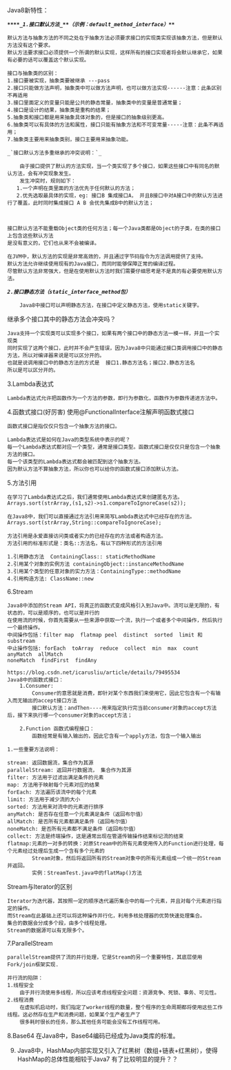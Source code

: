 Java8新特性：

**_`****_1.接口默认方法_**（示例：default_method_interface）**`_**
    
    默认方法与抽象方法的不同之处在于抽象方法必须要求接口的实现类实现该抽象方法，但是默认方法没有这个要求。
    默认方法要求接口必须提供一个所谓的默认实现，这样所有的接口实现者将会默认继承它，如果有必要的话可以覆盖这个默认实现。

    接口与抽象类的区别：
    1.接口要被实现，抽象类要被继承 ---pass
    2.接口只能做方法声明，抽象类中可以做方法声明，也可以做方法实现------注意：此条区别不再适用
    3.接口里面定义的变量只能是公共的静态常量，抽象类中的变量是普通常量；
    4.接口是设计的结果，抽象类是重构的结果；
    5.抽象类和接口都是用来抽象具体对象的，但是接口的抽象级别更高。
    6.抽象类可以有具体的方法和属性，接口只能有抽象方法和不可变常量-----注意：此条不再适用；
    7.抽象类主要用来抽象类别，接口主要用来抽象功能。

    _`接口默认方法多重继承的冲突说明：`_
        
        由于接口提供了默认的方法实现，当一个类实现了多个接口，如果这些接口中有同名的默认方法，会有冲突现象发生。
        发生冲突时，规则如下：
       1.一个声明在类里面的方法优先于任何默认的方法；
       2.优先选取最具体的实现，eg: 接口B 集成接口A， 并且B接口中对A接口中的默认方法进行了覆盖，此时同时集成接口 A B 会优先集成B中的默认方法；


  
    接口默认方法不能重载Object类的任何方法；每一个Java类都是Object的子类，在类的接口上包含这些默认方法
    是没有意义的，它们也从来不会被编译。
  
    在JVM中，默认方法的实现是非常高效的，并且通过字节码指令为方法调用提供了支持。
    默认方法允许继续使用现有的Java接口，而同时能够保障正常的编译过程。
    尽管默认方法非常强大，但是在使用默认方法时我们需要仔细思考是不是真的有必要使用默认方法。
  
  
**_`2.接口静态方法（static_interface_method包）`_**
        
        Java8中接口可以声明静态方法，在接口中定义静态方法，使用static关键字。
        
  继承多个接口其中的静态方法会冲突吗？
    
    Java支持一个实现类可以实现多个接口，如果有两个接口中的静态方法一模一样，并且一个实现类
    同时实现了这两个接口，此时并不会产生错误，因为Java8中只能通过接口类调用接口中的静态
    方法，所以对编译器来说是可以区分开的。
    也就是说调用接口中的静态方法的方式是  接口1.静态方法名；接口2.静态方法名
    所以是可以区分开的。


3.Lambda表达式
    
    Lambda表达式允许把函数作为一个方法的参数，即行为参数化，函数作为参数传递进方法中。
    
4.函数式接口(好厉害)  使用@FunctionalInterface注解声明函数式接口
    
    函数式接口是指仅仅只包含一个抽象方法的接口。
    
    Lambda表达式是如何在Java的类型系统中表示的呢？
    每一个Lambda表达式都对应一个类型，通常是接口类型。函数式接口是仅仅只是包含一个抽象方法的接口。
    每一个该类型的Lambda表达式都会被匹配到这个抽象方法。
    因为默认方法不算抽象方法，所以你也可以给你的函数式接口添加默认方法。


5.方法引用

    在学习了Lambda表达式之后，我们通常使用Lambda表达式来创建匿名方法。
    Arrays.sort(strArray,(s1,s2)->s1.compareToIgnoreCase(s2));
    
    在Java8中，我们可以直接通过方法引用来简写Lambda表达式中已经存在的方法。
    Arrays.sort(strArray,String::compareToIgnoreCase);
    
    方法引用是永爱直接访问类或者实力的已经存在的方法或者构造方法。
    方法引用的标准形式是：类名::方法名，有以下四种形式的方法引用
    
    1.引用静态方法  ContainingClass:: staticMethodName
    2.引用某个对象的实例方法 containingObject::instanceMethodName
    3.引用某个类型的任意对象的实力方法：ContainingType::methodName
    4.引用构造方法: ClassName::new    
  
6.Stream

    Java8中添加的Stream API，将真正的函数式变成风格引入到Java中。流可以是无限的，有状态的，可以是顺序的，也可以是并行的
    在使用流的时候，你首先需要从一些来源中获取一个流，执行一个或者多个中间操作，然后执行一个最终操作。
    中间操作包括：filter map  flatmap peel  distinct  sorted  limit 和substream
    中止操作包括: forEach  toArray  reduce  collect  min  max  count  anyMatch  allMatch
    noneMatch  findFirst  findAny

    https://blog.csdn.net/icarusliu/article/details/79495534
    Java8中的函数式接口：
        1.Consumer:
            Consumer的意思就是消费，即针对某个东西我们来使用它，因此它包含有一个有输入而无输出的accept接口方法
            接口默认方法：andThen----用来指定执行完当前consumer对象的accept方法后，接下来执行哪一个consumer对象的accept方法；

        2.Function 函数式编程接口：
            函数经常是有输入输出的，因此它含有一个apply方法，包含一个输入输出

    1.一些重要方法说明：
   
    stream: 返回数据流，集合作为其源
    parallelStream: 返回并行数据流， 集合作为其源
    filter: 方法用于过滤出满足条件的元素
    map: 方法用于映射每个元素对应的结果
    forEach: 方法遍历该流中的每个元素
    limit: 方法用于减少流的大小
    sorted: 方法用来对流中的元素进行排序
    anyMatch: 是否存在任意一个元素满足条件（返回布尔值）
    allMatch: 是否所有元素都满足条件（返回布尔值）
    noneMatch: 是否所有元素都不满足条件（返回布尔值）
    collect: 方法是终端操作，这是通常出现在管道传输操作结束标记流的结束
    flatmap:元素的一对多的转换：对原Stream中的所有元素使用传入的Function进行处理，每个元素经过处理后生成一个含有多个元素的
            Stream对象，然后将返回所有的Stream对象中的所有元素组成一个统一的Stream并返回。
            实例：StreamTest.java中的flatMap()方法


Stream与Iterator的区别

    Iterator为迭代器，其按照一定的顺序迭代遍历集合中的每一个元素，并且对每个元素进行指定的操作。
    而Stream在此基础上还可以将这种操作并行化，利用多核处理器的优势快速处理集合。
    集合的数据会分成多个段，由多个线程处理。
    Stream的数据源可以有无限多个。
    
   
7.ParallelStream
    
    parallelStream提供了流的并行处理，它是Stream的另一个重要特性，其底层使用Fork/join框架实现.
    
    并行流的陷阱：
    1.线程安全
        由于并行流使用多线程，所以应该考虑线程安全问题：资源竞争、死锁、事务、可见性。
    2.线程消费
        在虚拟机启动时，我们指定了worker线程的数量，整个程序的生命周期都将使用这些工作线程。这必然存在生产和消费问题，如果某个生产者生产了
        很多耗时很长的任务，那么其他任务可能会没有工作线程可用。



8.Base64
    在Java8中，Base64编码已经成为Java类库的标准。


9. Java8中，HashMap内部实现又引入了红黑树（数组+链表+红黑树），使得HashMap的总体性能相较于Java7 有了比较明显的提升？？






